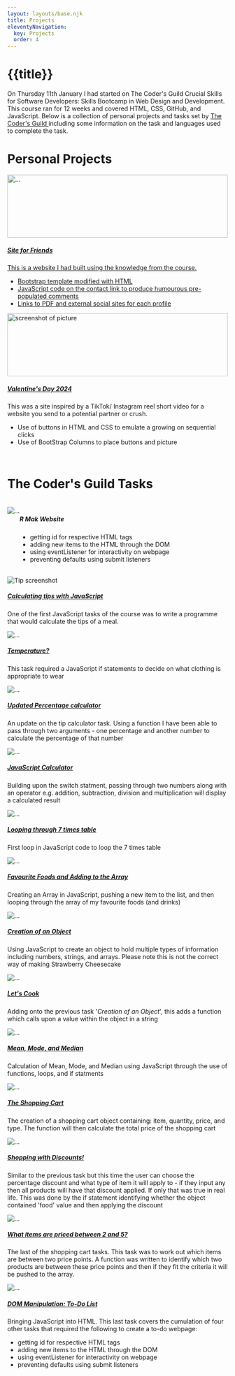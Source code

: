```yaml
---
layout: layouts/base.njk
title: Projects
eleventyNavigation:
  key: Projects
  order: 4
---
```

<div>
<h1> {{title}} </h1>
<p> On Thursday 11th January I had started on The Coder's Guild Crucial Skills for Software Developers: Skills Bootcamp in Web Design and Development. This course ran for 12 weeks and covered HTML, CSS, GitHub, and JavaScript. Below is a collection of personal projects and tasks set by <a href="https://thecodersguild.org.uk/" target="blank"> The Coder's Guild </a> including some information on the task and languages used to complete the task. </p>
</div>
<div>
<h1> Personal Projects </h1>
<div class="container">
<div class="row">
<div class="col-lg-5 mb-1 d-flex align-items-stretch" style="display: flex; flex-wrap: wrap; align-items: stretch">
    <div class="card">
      <img src="/src/assets/images/collectionoffriends.png" class="card-img-top" alt="..." style="width:100%; height:15vw; object-fit:cover;">
      <div class="card-body d-flex flex-column">
        <h5 class="card-title"> <a href="https://siteforfriends.netlify.app" target="_blank"> Site for Friends</h5>
        <p class="card-text">This is a website I had built using the knowledge from the course. </p>
        <ul>
          <li> Bootstrap template modified with HTML </li>
          <li> JavaScript code on the contact link to produce humourous pre-populated comments </li>
          <li> Links to PDF and external social sites for each profile </li>
        </ul>  
      </div>
    </div>
  </div>
  <div class="col-lg-7 d-flex align-items-stretch" style="display: flex; flex-wrap: wrap; align-items: stretch">
    <div class="card">
      <img src="/src/assets/images/Valentine.png" class="card-img-top" alt="screenshot of picture" style="width:100%; height:15vw; object-fit:cover;">
      <div class="card-body d-flex flex-column">
        <h5 class="card-title"><a href="https://code-valentine-24.netlify.app/" target="_blank"> Valentine's Day 2024 </a> </h5>
        <p class="card-text">This was a site inspired by a TikTok/ Instagram reel short video for a website you send to a potential partner or crush.</p>
        <ul>
          <li> Use of buttons in HTML and CSS to emulate a growing on sequential clicks</li>
          <li> Use of BootStrap Columns to place buttons and picture </li>
        </ul>  
      </div>
    </div>
  </div>
</div>
<div>
<br>
<h1> The Coder's Guild Tasks </h1>
<br>
<div class="card" style="display: flex; flex-wrap: wrap; align-items: stretch">
      <img src="/src/assets/images/R Mak Website.png" class="card-img-top" alt="...">
      <div class="card-body">
        <h5 class="card-title">R Mak Website </h5>
        <p class="card-text">  </p> 
        <ul>
        <li>getting id for respective HTML tags</li>
        <li>adding new items to the HTML through the DOM </li>
        <li>using eventListener for interactivity on webpage </li> 
        <li>preventing defaults using submit listeners </li>
      </div>
    </div>
  </div>
  <br />
  
  <div class="container">
  <div class="row">
  <div class="col-lg-4 mb-4 d-flex align-items-stretch" style="display: flex; flex-wrap: wrap; align-items: stretch">
    <div class="card" style="display: flex; flex-wrap: wrap; align-items: stretch">
      <img src="/src/assets/images/Tips.jpg" class="card-img-top" alt="Tip screenshot">
      <div class="card-body">
        <h5 class="card-title"> <a href="https://codepen.io/TehMaksterer/pen/QWooqZa?editors=0010" target="_blank"> Calculating tips with JavaScript </a></h5>
        <p class="card-text">One of the first JavaScript tasks of the course was to write a programme that would calculate the tips of a meal.</p>
      </div>
    </div>
  </div>
  
  <div class="col-lg-4 mb-3 d-flex align-items-stretch" style="display: flex; flex-wrap: wrap; align-items: stretch">
    <div class="card" style="display: flex; flex-wrap: wrap; align-items: stretch">
      <img src="/src/assets/images/Temperature.jpg" class="card-img-top" alt="...">
      <div class="card-body">
        <h5 class="card-title"> <a href="https://codepen.io/TehMaksterer/pen/QWoPVjo?editors=0010" target="_blank">Temperature? </a> </h5>
        <p class="card-text">This task required a JavaScript if statements to decide on what clothing is appropriate to wear </p>
      </div>
    </div>
  </div>
  
  <div class="col-lg-4 mb-3 d-flex align-items-stretch" style="display: flex; flex-wrap: wrap; align-items: stretch">
    <div class="card" style="display: flex; flex-wrap: wrap; align-items: stretch">
      <img src="/src/assets/images/Percentage Calculator.jpeg" class="card-img-top" alt="...">
      <div class="card-body">
        <h5 class="card-title"> <a href="https://codepen.io/TehMaksterer/pen/mdgyvGw?editors=0012"> Updated Percentage calculator </a> </h5>
        <p class="card-text">An update on the tip calculator task. Using a function I have been able to pass through two arguments - one percentage and another number to calculate the percentage of that number</p>
      </div>
    </div>
  </div>

   <div class="col-lg-4 mb-4 d-flex align-items-stretch" style="display: flex; flex-wrap: wrap; align-items: stretch">
    <div class="card">
      <img src="/src/assets/images/Calculator.jpg" class="card-img-top" alt="...">
      <div class="card-body">
        <h5 class="card-title"><a href="https://codepen.io/TehMaksterer/pen/dyLYymR?editors=0010"> JavaScript Calculator </a> </h5>
        <p class="card-text"> Building upon the switch statment, passing through two numbers along with an operator e.g. addition, subtraction, division and multiplication will display a calculated result </p>
      </div>
    </div>
  </div>

   <div class="col-lg-4 mb-4 d-flex align-items-stretch" style="display: flex; flex-wrap: wrap; align-items: stretch">
    <div class="card">
      <img src="/src/assets/images/Mathematics.jpg" class="card-img-top" alt="...">
      <div class="card-body">
        <h5 class="card-title"><a href="https://codepen.io/TehMaksterer/pen/oNOxxpJ?editors=0012"> Looping through 7 times table </a> </h5>
        <p class="card-text"> First loop in JavaScript code to loop the 7 times table </p>
      </div>
    </div>
  </div>
   <div class="col-lg-4 mb-4 d-flex align-items-stretch" style="display: flex; flex-wrap: wrap; align-items: stretch">
    <div class="card">
      <img src="/src/assets/images/Foods.jpg" class="card-img-top" alt="...">
      <div class="card-body">
        <h5 class="card-title"><a href="https://codepen.io/TehMaksterer/pen/MWRybjp?editors=0011"> Favourite Foods and Adding to the Array </a> </h5>
        <p class="card-text"> Creating an Array in JavaScript, pushing a new item to the list, and then looping through the array of my favourite foods (and drinks)</p>
      </div>
    </div>
  </div>
   <div class="col-lg-4 mb-4 d-flex align-items-stretch" style="display: flex; flex-wrap: wrap; align-items: stretch">
    <div class="card">
      <img src="/src/assets/images/Cheesecake.jpg" class="card-img-top" alt="...">
      <div class="card-body">
        <h5 class="card-title"><a href="https://codepen.io/TehMaksterer/pen/JjVKrKr?editors=0011"> Creation of an Object</a> </h5>
        <p class="card-text"> Using JavaScript to create an object to hold multiple types of information including numbers, strings, and arrays. Please note this is not the correct way of making Strawberry Cheesecake</p>
      </div>
    </div>
  </div>
   <div class="col-lg-4 mb-4 d-flex align-items-stretch" style="display: flex; flex-wrap: wrap; align-items: stretch">
    <div class="card">
      <img src="/src/assets/images/SanjiCook.jpg" class="card-img-top" alt="...">
      <div class="card-body">
        <h5 class="card-title"><a href="https://codepen.io/TehMaksterer/pen/dyLXZbr?editors=0011"> Let's Cook </a> </h5>
        <p class="card-text"> Adding onto the previous task '<i>Creation of an Object</i>', this adds a function which calls upon a value within the object in a string</p>
      </div>
    </div>
  </div>
     <div class="col-lg-4 mb-4 d-flex align-items-stretch" style="display: flex; flex-wrap: wrap; align-items: stretch">
    <div class="card">
      <img src="/src/assets/images/average.jpg" class="card-img-top" alt="...">
      <div class="card-body">
        <h5 class="card-title"><a href="https://codepen.io/TehMaksterer/pen/bGJwvPR?editors=0011"> Mean, Mode, and Median </a> </h5>
        <p class="card-text"> Calculation of Mean, Mode, and Median using JavaScript through the use of functions, loops, and if statments</p>
      </div>
    </div>
  </div>
 <div class="col-lg-4 mb-4 d-flex align-items-stretch" style="display: flex; flex-wrap: wrap; align-items: stretch">
    <div class="card">
      <img src="/src/assets/images/shoping cart.jpg" class="card-img-top" alt="...">
      <div class="card-body">
        <h5 class="card-title"><a href="https://codepen.io/TehMaksterer/pen/QWPKdQv?editors=0012"> The Shopping Cart</a> </h5>
        <p class="card-text"> The creation of a shopping cart object containing: item, quantity, price, and type. The function will then calculate the total price of the shopping cart</p>
      </div>
    </div>
  </div>
   <div class="col-lg-4 mb-4 d-flex align-items-stretch" style="display: flex; flex-wrap: wrap; align-items: stretch">
    <div class="card">
      <img src="/src/assets/images/discount.jpg" class="card-img-top" alt="...">
      <div class="card-body">
        <h5 class="card-title"><a href="https://codepen.io/TehMaksterer/pen/BaEpqeG?editors=0011"> Shopping with Discounts!</a> </h5>
        <p class="card-text"> Similar to the previous task but this time the user can choose the percentage discount and what type of item it will apply to - if they input any then all products will have that discount applied. If only that was true in real life. This was done by the if statement identifying whether the object contained 'food' value and then applying the discount</p>
      </div>
    </div>
  </div>
   <div class="col-lg-4 mb-4 d-flex align-items-stretch" style="display: flex; flex-wrap: wrap; align-items: stretch">
    <div class="card">
      <img src="/src/assets/images/Comparing two prices.png" class="card-img-top" alt="...">
      <div class="card-body">
        <h5 class="card-title"><a href="https://codepen.io/TehMaksterer/pen/dyLNwba?editors=0011">What items are priced between 2 and 5? </a> </h5>
        <p class="card-text"> The last of the shopping cart tasks. This task was to work out which items are between two price points. A function was written to identify which two products are between these price points and then if they fit the criteria it will be pushed to the array. </p>
      </div>
    </div>
  </div>
</div>
<div class="card" style="display: flex; flex-wrap: wrap; align-items: stretch">
      <img src="/src/assets/images/todo..jpg" class="card-img-top" alt="...">
      <div class="card-body">
        <h5 class="card-title"><a href="https://codepen.io/TehMaksterer/pen/gOyvQxN?editors=1010"> DOM Manipulation: To-Do List</a> </h5>
        <p class="card-text"> Bringing JavaScript into HTML. This last task covers the cumulation of four other tasks that required the following to create a to-do webpage: </p> 
        <ul>
        <li>getting id for respective HTML tags</li>
        <li>adding new items to the HTML through the DOM </li>
        <li>using eventListener for interactivity on webpage </li> 
        <li>preventing defaults using submit listeners </li>
      </div>
    </div>
  </div>